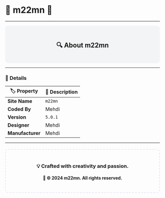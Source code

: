 # 🌟 **m22mn** 🌟

---

<div align="center" style="background-color:#f3f4f6; padding: 20px; border-radius: 10px;">

## 🔍 **About m22mn**

</div>

---

### 📌 **Details**

| 🏷️ **Property**      | 📝 **Description**   |
|-----------------------|----------------------|
| **Site Name**         | `m22mn`             |
| **Coded By**          | Mehdi               |
| **Version**           | `5.0.1`             |
| **Designer**          | Mehdi               |
| **Manufacturer**      | Mehdi               |

---

<div align="center" style="padding: 20px; border: 2px dashed #e5e7eb; border-radius: 10px; margin-top: 20px;">

### 💡 **Crafted with creativity and passion.**  
#### 🚀 **© 2024 m22mn. All rights reserved.**

</div>
